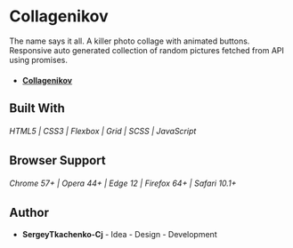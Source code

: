 # Collagenikov
The name says it all. A killer photo collage with animated buttons. Responsive auto generated collection of random pictures fetched from API using promises.

- #### [Collagenikov](https://sergeytkachenko-cj.github.io/Collagenikov/ "https://sergeytkachenko-cj.github.io/Collagenikov/")

## Built With
###### HTML5 | CSS3 | Flexbox | Grid | SCSS | JavaScript 

## Browser Support
###### Chrome 57+ | Opera 44+ | Edge 12 | Firefox 64+ | Safari 10.1+

## Author
- **SergeyTkachenko-Cj** - Idea - Design - Development  

